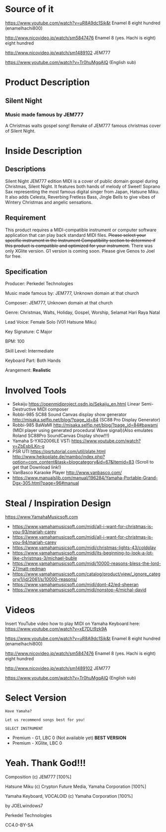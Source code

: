 # Source of it
https://www.youtube.com/watch?v=uR8A9dc1Sik&t Enamel 8 eight hundred (enamelhachi800)

http://www.nicovideo.jp/watch/sm5847476 Enamel 8 (yes. Hachi is eight) eight hundred

http://www.nicovideo.jp/watch/sm1489102 JEM777

https://www.youtube.com/watch?v=Tr0huMgqAlQ (English sub)
# Product Description
## Silent Night
### Music made famous by JEM777
A Christmas walts gospel song! Remake of JEM777 famous christmas cover of Silent Night.
# Inside Description
## Descriptions
Silent Night JEM777 edition MIDI is a cover of public domain gospel during Christmas, Silent Night. It features both hands of melody of Sweet! Soprano Sax representing the most famous digital singer from Japan, Hatsune Miku. It also adds Celesta, Reverbing Fretless Bass, Jingle Bells to give vibes of Wintery Christmas and angelic sensations.
## Requirement
This product requires a MIDI-compatible instrument or computer software application that can play back standard MIDI files. ~~Please select your specific instrument in the Instrument Compatibility section to determine if this product is compatible and optimized for your instrument.~~ There was only XGlite version. G1 version is coming soon. Please give Genos to Joel for free.
## Specification
Producer: Perkedel Technologies

Music made famous by: JEM777, Unknown domain at that church

Composer: JEM777, Unknown domain at that church

Genre: Christmas, Walts, Holiday, Gospel, Worship, Selamat Hari Raya Natal

Lead Voice: Female Solo (V01 Hatsune Miku)

Key Signature: C Major

BPM: 100

Skill Level: Intermediate

Keyboard Part: Both Hands

Arangement: **Realistic**

# Involved Tools
- Sekaiju https://openmidiproject.osdn.jp/Sekaiju_en.html Linear Semi-Destructive MIDI composer
- Robbi-985 SC88 Sound Canvas display show generator http://misaka.selfip.net/blog/?page_id=84 (SC88 Pro Display Generator)
- Robbi-985 BaWaMI http://misaka.selfip.net/blog/?page_id=84#bawami (MIDI player using generated procedural Wave signal)(Also emulates Roland SC88Pro SoundCanvas Display show!!!)
- Yamaha S-YXG2006LE VSTi https://www.youtube.com/watch?v=ZbEsbILKn-g
- PSR UTI https://psrtutorial.com/util/plate.html http://www.heikoplate.de/mambo/index.php?option=com_content&task=blogcategory&id=67&Itemid=83 (Scroll to get that Download link!)
- VanBasco Karaoke Player http://www.vanbasco.com/
- https://www.manualslib.com/manual/196284/Yamaha-Portable-Grand-Dgx-305.html?page=96#manual 

# Steal / Inspiration Design
https://www.YamahaMusicsoft.com

- https://www.yamahamusicsoft.com/midi/all-i-want-for-christmas-is-you-93/mariah-carey
- https://www.yamahamusicsoft.com/midi/all-i-want-for-christmas-is-you-94/mariah-carey
- https://www.yamahamusicsoft.com/midi/christmas-lights-43/coldplay
- https://www.yamahamusicsoft.com/midi/its-beginning-to-look-a-lot-like-christmas-3/michael-buble
- https://www.yamahamusicsoft.com/midi/10000-reasons-bless-the-lord-27/matt-redman
- https://www.yamahamusicsoft.com/catalog/product/view/_ignore_category/1/id/2061/s/10000-reasons/ 
- https://www.yamahamusicsoft.com/midi/dont-42/ed-sheeran
- https://www.yamahamusicsoft.com/midi/nonstop-4/michal-david

# Videos
Insert YouTube video how to play MIDI on Yamaha Keyboard here: https://www.youtube.com/watch?v=xE7DLt9zk9A

https://www.youtube.com/watch?v=uR8A9dc1Sik&t Enamel 8 eight hundred (enamelhachi800)

http://www.nicovideo.jp/watch/sm5847476 Enamel 8 (yes. Hachi is eight) eight hundred

http://www.nicovideo.jp/watch/sm1489102 JEM777

https://www.youtube.com/watch?v=Tr0huMgqAlQ (English sub)
# Select Version
```
Have Yamaha?

Let us recommend songs best for you!

SELECT INSTRUMENT
```
- Premium - G1, LBC 0 (Not available yet) **BEST VERSION**
- Premium - XGlite, LBC 0

# Yeah. Thank God!!!
Composition (c) JEM777 \[100%\]

Hatsune Miku (c) Crypton Future Media, Yamaha Corporation \[100%\]

Yamaha Keyboard, VOCALOID (c) Yamaha Corporation \[100%\]

by JOELwindows7

Perkedel Technologies

CC4.0-BY-SA

